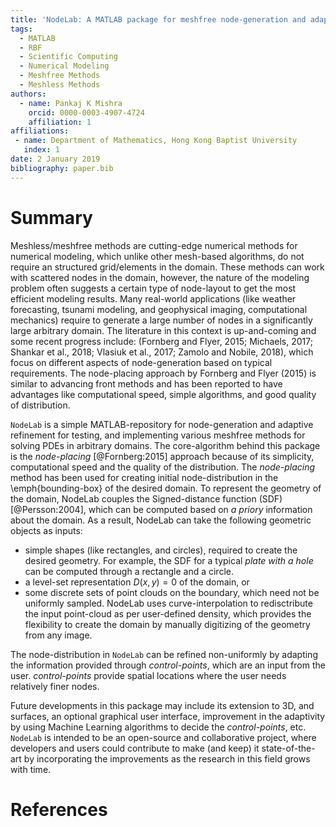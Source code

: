 ```yaml
---
title: 'NodeLab: A MATLAB package for meshfree node-generation and adaptive refinement'
tags:
  - MATLAB
  - RBF
  - Scientific Computing
  - Numerical Modeling
  - Meshfree Methods
  - Meshless Methods
authors:
  - name: Pankaj K Mishra
    orcid: 0000-0003-4907-4724
    affiliation: 1
affiliations:
 - name: Department of Mathematics, Hong Kong Baptist University
   index: 1
date: 2 January 2019
bibliography: paper.bib
---
```


# Summary
Meshless/meshfree methods are cutting-edge numerical methods for numerical modeling, which unlike other mesh-based algorithms, do not require an structured grid/elements in the domain. These methods can work with scattered nodes in the domain, however, the nature of the modeling problem often suggests a certain type of node-layout to get the most efficient modeling results. Many real-world applications (like weather forecasting, tsunami modeling, and geophysical imaging, computational mechanics) require to generate a large number of nodes in a significantly large arbitrary domain. The literature in this context is up-and-coming and some recent progress include: (Fornberg and Flyer, 2015; Michaels, 2017; Shankar et al., 2018; Vlasiuk et al., 2017; Zamolo and Nobile, 2018), which focus on different aspects of node-generation based on typical requirements. The node-placing approach by Fornberg and Flyer (2015) is similar to advancing front methods and has been reported to have advantages like computational speed, simple algorithms, and good quality of distribution. 

``NodeLab`` is a simple MATLAB-repository for node-generation and adaptive refinement for testing, and implementing various meshfree methods for solving PDEs in arbitrary domains. The core-algorithm behind this package is the *node-placing* [@Fornberg:2015] approach because of its simplicity, computational speed and the quality of the distribution. The *node-placing* method has been used for creating initial node-distribution in the \emph{bounding-box} of the desired domain. To represent the geometry of the domain, NodeLab couples the Signed-distance function (SDF) [@Persson:2004], which can be computed based on *a priory* information about the domain. As a result, NodeLab can take the following geometric objects as inputs: 

* simple shapes (like rectangles, and circles), required to create the desired geometry. For example, the SDF for a typical *plate with a hole* can be computed through a rectangle and a circle. 
* a level-set representation $D(x,y)=0$ of the domain, or 
* some discrete sets of point clouds on the boundary, which need not be uniformly
sampled. NodeLab uses curve-interpolation to redisctribute the input point-cloud as per user-defined density, which provides the flexibility to create the domain by manually digitizing of the geometry from any image.

The node-distribution in ``NodeLab`` can be  refined non-uniformly by adapting the information provided through *control-points*, which are an input from the user. *control-points* provide spatial locations where the user needs relatively finer nodes. 

Future developments in this package may include its extension to 3D, and surfaces, an optional graphical user interface, improvement in the adaptivity by using Machine Learning algorithms to decide the *control-points*,  etc. ``NodeLab`` is intended to be an open-source and collaborative project, where developers and users could contribute to make (and keep) it state-of-the-art by incorporating the improvements as the research in this field grows with time.
 
# References
